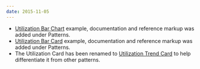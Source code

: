 ```yaml
---
date: 2015-11-05
---
```

<ul>
  <li>
    <a href="{{ site.baseurl}}pattern-library/data-visualization/utilization-bar-chart/">Utilization Bar Chart</a> example, documentation and reference markup was added under Patterns.
  </li>
  <li>
    <a href="{{ site.baseurl}}pattern-library/cards/utilization-bar-card">Utilization Bar Card</a> example, documentation and reference markup was added under Patterns.
  </li>
  <li>
    The Utilization Card has been renamed to <a href="{{ site.baseurl}}pattern-library/cards/utilization-trend-card/">Utilization Trend Card</a> to help differentiate it from other patterns.
  </li>
</ul>
